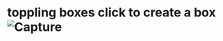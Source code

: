 # toppling boxes click to create a box![Capture](https://user-images.githubusercontent.com/96222785/153346565-635393ec-43c3-4fe8-8984-c5d66d5aa79e.PNG)

